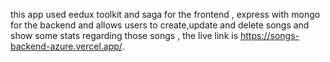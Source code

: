 this app used eedux toolkit and saga for the frontend , express with mongo for the backend and allows users to create,update and delete songs and show some stats regarding those songs , the live link is https://songs-backend-azure.vercel.app/.
